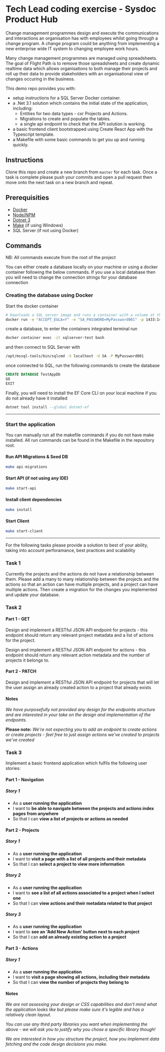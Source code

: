 # Tech Lead coding exercise - Sysdoc Product Hub

Change management programmes design and execute the communications and interactions an organisation has with employees whilst going through a change program. A change program could be anything from implementing a new enterprise wide IT system to changing employee work hours.

Many change management programmes are managed using spreadsheets. The goal of Flight Path is to remove those spreadsheets and create dynamic realtime data which allows organisations to both manage their projects and roll up their data to provide stakeholders with an organisational view of changes occuring in the business.

This demo repo provides you with:

- setup instructions for a SQL Server Docker container.
- a .Net 3.1 solution which contains the initial state of the application, including:
  - Entities for two data types - cxr Projects and Actions.
  - Migrations to create and populate the tables.
  - a single api endpoint to check that the API solution is working.
- a basic frontend client bootstrapped using Create React App with the Typescript template.
- a Makefile with some basic commands to get you up and running quickly.

## Instructions

Clone this repo and create a new branch from `master` for each task. Once a task is complete please push your commits and open a pull request then move onto the next task on a new branch and repeat.

## Prerequisities

- [Docker](https://www.docker.com/products/overview)
- [Node/NPM](https://nodejs.org/en/)
- [Dotnet 3](https://dotnet.microsoft.com/download/dotnet-core/3.1)
- [Make](http://gnuwin32.sourceforge.net/packages/make.htm) (if using Windows)
- SQL Server (if not using Docker)

## Commands

NB: All commands execute from the root of the project

You can either create a database locally on your machine or using a docker container following the below commands. If you use a local database then you will need to change the connection strings for your database connection

### Creating the database using Docker

Start the docker container

```zsh
# Downloads a SQL server image and runs a container with a volume at the specified directory
docker run -e "ACCEPT_EULA=Y" -e "SA_PASSWORD=MyPassword001" -p 1433:1433 --name sqlserver-test -d mcr.microsoft.com/mssql/server:2019-latest
```

create a database, to enter the containers integrated terminal run

```zsh
docker container exec -it sqlserver-test bash
```

and then connect to SQL Server with

```zsh
/opt/mssql-tools/bin/sqlcmd -S localhost -U SA -P MyPassword001
```

once connected to SQL, run the following commands to create the database

```sql
CREATE DATABASE TestAppDb
GO
EXIT
```

Finally, you will need to install the EF Core CLI on your local machine if you do not already have it installed

```sql
dotnet tool install --global dotnet-ef
```

---

### Start the application
You can manually run all the makefile commands if you do not have make installed. All run commands can be found in the Makefile in the repository root.

#### Run API Migrations & Seed DB

```zsh
make api-migrations
```

#### Start API (if not using any IDE)

```zsh
make start-api
```

#### Install client dependencies

```zsh
make install
```

#### Start Client

```zsh
make start-client
```

---

For the following tasks please provide a solution to best of your ability, taking into account perforamance, best practices and scalability

### Task 1
Currently the projects and the actions do not have a relationship between them. Please add a many to many relationship between the projects and the actions so that an action can have multiple projects, and a project can have multiple actions. Then create a migration for the changes you implemented and update your database.

### Task 2

#### Part 1 - GET

Design and implement a RESTful JSON API endpoint for projects - this endpoint should return any relevant project metadata and a list of actions for the project.

Design and implement a RESTful JSON API endpoint for actions - this endpoint should return any relevant action metadata and the number of projects it belongs to.

#### Part 2 - PATCH

Design and implement a RESTful JSON API endpoint for projects that will let the user assign an already created action to a project that already exists

#### Notes

_We have purposefully not provided any design for the endpoints structure and are interested in your take on the design and implementation of the endpoints._

**Please note:** _We're not expecting you to add an endpoint to create actions or create projects - feel free to just assign actions we've created to projects we've created_

### Task 3

Implement a basic frontend application which fulfils the following user stories:

#### Part 1 - Navigation

##### Story 1

- As a **user running the application**
- I want to **be able to navigate between the projects and actions index pages from anywhere**
- So that I can **view a list of projects or actions as needed**

#### Part 2 - Projects

##### Story 1

- As a **user running the application**
- I want to **visit a page with a list of all projects and their metadata**
- So that I can **select a project to view more information**

##### Story 2

- As a **user running the application**
- I want to **see a list of all actions associated to a project when I select one**
- So that I can **view actions and their metadata related to that project**

##### Story 3

- As a **user running the application**
- I want to **see an 'Add New Action' button next to each project**
- So that I can **add an already existing action to a project**

#### Part 3 - Actions

##### Story 1

- As a **user running the application**
- I want to **visit a page showing all actions, including their metadata**
- So that I can **view the number of projects they belong to**

#### Notes

_We are not assessing your design or CSS capabilities and don't mind what the application looks like but please make sure it's legible and has a relatively clean layout._

_You can use any third party libraries you want when implementing the above - we will ask you to justify why you chose a specific library though!_

_We are interested in how you structure the project, how you implement data fetching and the code design decisions you make._